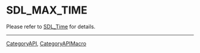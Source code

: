 # SDL_MAX_TIME

Please refer to [SDL_Time](SDL_Time) for details.

----
[CategoryAPI](CategoryAPI), [CategoryAPIMacro](CategoryAPIMacro)

